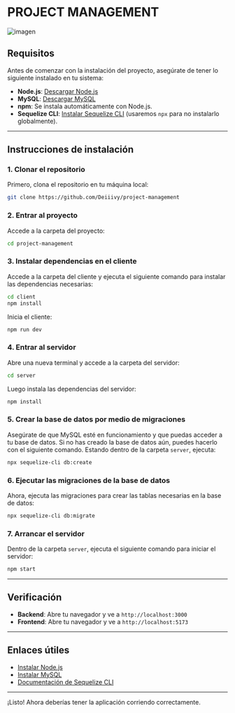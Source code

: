 
# PROJECT MANAGEMENT

![imagen](https://github.com/user-attachments/assets/603fd66a-0e9d-4e18-a006-c4b6feab7844)

## Requisitos

Antes de comenzar con la instalación del proyecto, asegúrate de tener lo siguiente instalado en tu sistema:

- **Node.js**: [Descargar Node.js](https://nodejs.org/)
- **MySQL**: [Descargar MySQL](https://dev.mysql.com/downloads/installer/)
- **npm**: Se instala automáticamente con Node.js.
- **Sequelize CLI**: [Instalar Sequelize CLI](https://www.npmjs.com/package/sequelize-cli) (usaremos `npx` para no instalarlo globalmente).

---

## Instrucciones de instalación

### 1. Clonar el repositorio

Primero, clona el repositorio en tu máquina local:

```bash
git clone https://github.com/Deiiivy/project-management
```

### 2. Entrar al proyecto

Accede a la carpeta del proyecto:

```bash
cd project-management
```

### 3. Instalar dependencias en el cliente

Accede a la carpeta del cliente y ejecuta el siguiente comando para instalar las dependencias necesarias:

```bash
cd client
npm install
```

Inicia el cliente:

```bash
npm run dev
```

### 4. Entrar al servidor

Abre una nueva terminal y accede a la carpeta del servidor:

```bash
cd server
```

Luego instala las dependencias del servidor:

```bash
npm install
```

### 5. Crear la base de datos por medio de migraciones

Asegúrate de que MySQL esté en funcionamiento y que puedas acceder a tu base de datos. Si no has creado la base de datos aún, puedes hacerlo con el siguiente comando. Estando dentro de la carpeta `server`, ejecuta:

```bash
npx sequelize-cli db:create
```

### 6. Ejecutar las migraciones de la base de datos

Ahora, ejecuta las migraciones para crear las tablas necesarias en la base de datos:

```bash
npx sequelize-cli db:migrate
```

### 7. Arrancar el servidor

Dentro de la carpeta `server`, ejecuta el siguiente comando para iniciar el servidor:

```bash
npm start
```

---

## Verificación

- **Backend**: Abre tu navegador y ve a `http://localhost:3000` 
- **Frontend**: Abre tu navegador y ve a `http://localhost:5173` 

---

## Enlaces útiles

- [Instalar Node.js](https://nodejs.org/)
- [Instalar MySQL](https://dev.mysql.com/downloads/installer/)
- [Documentación de Sequelize CLI](https://www.npmjs.com/package/sequelize-cli)

---

¡Listo! Ahora deberías tener la aplicación corriendo correctamente.
